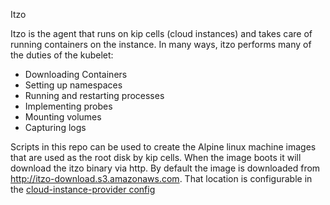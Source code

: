 Itzo

Itzo is the agent that runs on kip cells (cloud instances) and takes care of running containers on the instance.  In many ways, itzo performs many of the duties of the kubelet:

* Downloading Containers
* Setting up namespaces
* Running and restarting processes
* Implementing probes
* Mounting volumes
* Capturing logs

Scripts in this repo can be used to create the Alpine linux machine images that are used as the root disk by kip cells.  When the image boots it will download the itzo binary via http.  By default the image is downloaded from http://itzo-download.s3.amazonaws.com.  That location is configurable in the [cloud-instance-provider config](https://github.com/elotl/cloud-instance-provider/blob/master/provider-config.md)
